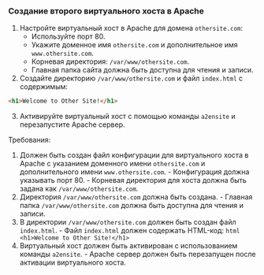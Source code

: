
### Создание второго виртуального хоста в Apache

1. Настройте виртуальный хост в Apache для домена `othersite.com`:
   - Используйте порт 80.
   - Укажите доменное имя `othersite.com` и дополнительное имя `www.othersite.com`.
   - Корневая директория: `/var/www/othersite.com`.
   - Главная папка сайта должна быть доступна для чтения и записи.
2. Создайте директорию `/var/www/othersite.com` и файл `index.html` с содержимым:
```html
<h1>Welcome to Other Site!</h1>
```
3. Активируйте виртуальный хост с помощью команды `a2ensite` и перезапустите Apache сервер.

Требования:
1. Должен быть создан файл конфигурации для виртуального хоста в Apache с указанием доменного имени `othersite.com` и дополнительного имени `www.othersite.com`. - Конфигурация должна указывать порт 80. - Корневая директория для хоста должна быть задана как `/var/www/othersite.com`.
2. Директория `/var/www/othersite.com` должна быть создана. - Главная папка `/var/www/othersite.com` должна быть доступна для чтения и записи.
3. В директории `/var/www/othersite.com` должен быть создан файл `index.html`. - Файл `index.html` должен содержать HTML-код: ```html <h1>Welcome to Other Site!</h1> ```
4. Виртуальный хост должен быть активирован с использованием команды `a2ensite`. - Apache сервер должен быть перезапущен после активации виртуального хоста.